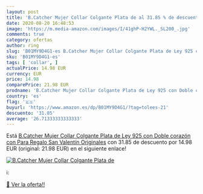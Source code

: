 ```yaml
---
layout: post
title: 'B.Catcher Mujer Collar Colgante Plata de al 31.85 % de descuento'
date: 2020-08-20 16:48:53
image: 'https://m.media-amazon.com/images/I/41ghP-H2YWL._SL200_.jpg'
comments: true
category: ofertas
author: ring
slug: 'B01MY9D4G1-es B.Catcher Mujer Collar Colgante Plata de Ley 925 con Doble...'
sku: 'B01MY9D4G1-es'
tags: [ 'collar', ]
actualPrice: 14.98 EUR
currency: EUR
price: 14.98
comparePrice: 21.98 EUR
prodname: 'B.Catcher Mujer Collar Colgante Plata de Ley 925 con Doble corazón con Para Regalo San Valentín Originales'
country: 'es'
flag: '🇪🇸'
buyurl: 'https://www.amazon.es/dp/B01MY9D4G1/?tag=tolees-21'
descuento: '31.85'
average: '26.71333333333333'
---
```


Está [B.Catcher Mujer Collar Colgante Plata de Ley 925 con Doble corazón con Para Regalo San Valentín Originales](https://www.amazon.es/dp/B01MY9D4G1/?tag=tolees-21) con 31.85 de descuento por 14.98 EUR (original: 21.98 EUR) en el siguiente enlace!

[![B.Catcher Mujer Collar Colgante Plata de](https://m.media-amazon.com/images/I/41ghP-H2YWL._SL200_.jpg)](https://www.amazon.es/dp/B01MY9D4G1/?tag=tolees-21)

ℹ️:


[🛒 Ver la oferta!!](https://www.amazon.es/dp/B01MY9D4G1/?tag=tolees-21)
